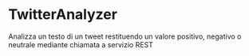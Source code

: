 TwitterAnalyzer
===============

Analizza un testo di un tweet restituendo un valore positivo, negativo o neutrale mediante chiamata a servizio REST

